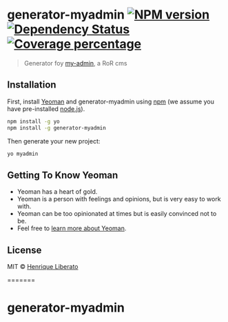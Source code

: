 # generator-myadmin [![NPM version][npm-image]][npm-url] [![Dependency Status][daviddm-image]][daviddm-url] [![Coverage percentage][coveralls-image]][coveralls-url]
> Generator foy [my-admin](https://github.com/marcosvgs/my_admin), a RoR cms

## Installation

First, install [Yeoman](http://yeoman.io) and generator-myadmin using [npm](https://www.npmjs.com/) (we assume you have pre-installed [node.js](https://nodejs.org/)).

```bash
npm install -g yo
npm install -g generator-myadmin
```

Then generate your new project:

```bash
yo myadmin
```

## Getting To Know Yeoman

 * Yeoman has a heart of gold.
 * Yeoman is a person with feelings and opinions, but is very easy to work with.
 * Yeoman can be too opinionated at times but is easily convinced not to be.
 * Feel free to [learn more about Yeoman](http://yeoman.io/).

## License

MIT © [Henrique Liberato](hliberato.github.io)


[npm-image]: https://badge.fury.io/js/generator-myadmin.svg
[npm-url]: https://npmjs.org/package/generator-myadmin
[travis-image]: https://travis-ci.org/hliberato/generator-myadmin.svg?branch=master
[travis-url]: https://travis-ci.org/hliberato/generator-myadmin
[daviddm-image]: https://david-dm.org/hliberato/generator-myadmin.svg?theme=shields.io
[daviddm-url]: https://david-dm.org/hliberato/generator-myadmin
[coveralls-image]: https://coveralls.io/repos/hliberato/generator-myadmin/badge.svg
[coveralls-url]: https://coveralls.io/r/hliberato/generator-myadmin
=======
# generator-myadmin
